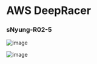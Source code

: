 # AWS DeepRacer

### sNyung-R02-5

![image](https://user-images.githubusercontent.com/24274424/67259706-46399880-f4d2-11e9-91a1-bdda49efd508.png)

![image](https://user-images.githubusercontent.com/24274424/67259715-4cc81000-f4d2-11e9-915d-39e1adfaeedd.png)
